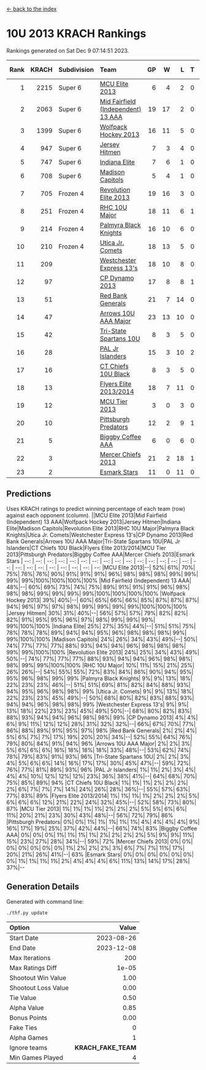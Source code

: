 [<- back to the index](readme.md)
# 10U 2013 KRACH Rankings
Rankings generated on Sat Dec  9 07:14:51 2023.

Rank|KRACH|Subdivision|Team|GP|W|L|T|OTW|OTL|SoS|Exp Wins|Win Diff
---:|---:|:---|:---|---:|---:|---:|---:|---:|---:|---:|---:|---:
1|2215|Super 6|[MCU Elite 2013](https://gamesheetstats.com/seasons/3664/teams/140889/schedule)|6|4|2|0|0|0|1071|4.9|0.0
2|2063|Super 6|[Mid Fairfield (Independent) 13 AAA](https://gamesheetstats.com/seasons/3664/teams/140891/schedule)|19|17|2|0|2|0|304|17.9|0.0
3|1399|Super 6|[Wolfpack Hockey 2013](https://gamesheetstats.com/seasons/3664/teams/140894/schedule)|16|11|5|0|0|1|886|11.9|0.0
4|947|Super 6|[Jersey Hitmen](https://gamesheetstats.com/seasons/3664/teams/140893/schedule)|7|3|4|0|0|1|1446|3.9|0.0
5|747|Super 6|[Indiana Elite](https://gamesheetstats.com/seasons/3664/teams/144358/schedule)|7|6|1|0|0|0|194|6.8|-0.0
6|708|Super 6|[Madison Capitols](https://gamesheetstats.com/seasons/3664/teams/162460/schedule)|5|4|1|0|1|0|264|4.8|-0.0
7|705|Frozen 4|[Revolution Elite 2013](https://gamesheetstats.com/seasons/3664/teams/140904/schedule)|19|16|3|0|2|0|318|16.9|0.0
8|251|Frozen 4|[RHC 10U Major](https://gamesheetstats.com/seasons/3664/teams/140895/schedule)|18|11|6|1|1|2|502|12.4|0.0
9|214|Frozen 4|[Palmyra Black Knights](https://gamesheetstats.com/seasons/3664/teams/140906/schedule)|16|10|6|0|0|1|390|10.9|0.0
10|210|Frozen 4|[Utica Jr. Comets](https://gamesheetstats.com/seasons/3664/teams/140900/schedule)|18|13|5|0|3|0|100|13.9|0.0
11|209||[Westchester Express 13's](https://gamesheetstats.com/seasons/3664/teams/140899/schedule)|18|10|8|0|0|2|406|10.9|0.0
12|97||[CP Dynamo 2013](https://gamesheetstats.com/seasons/3664/teams/140901/schedule)|17|8|8|1|1|1|371|9.4|0.0
13|51||[Red Bank Generals](https://gamesheetstats.com/seasons/3664/teams/140896/schedule)|21|7|14|0|0|2|325|7.9|0.0
14|47||[Arrows 10U AAA Major](https://gamesheetstats.com/seasons/3664/teams/140902/schedule)|23|13|10|0|0|1|158|13.9|0.0
15|42||[Tri-State Spartans 10U](https://gamesheetstats.com/seasons/3664/teams/144359/schedule)|8|3|5|0|0|1|408|3.8|-0.0
16|28||[PAL Jr Islanders](https://gamesheetstats.com/seasons/3664/teams/140903/schedule)|15|3|10|2|2|0|310|4.9|0.0
17|16||[CT Chiefs 10U Black](https://gamesheetstats.com/seasons/3664/teams/140892/schedule)|8|3|5|0|0|0|58|3.9|0.0
18|13||[Flyers Elite 2013/2014](https://gamesheetstats.com/seasons/3664/teams/140898/schedule)|18|7|11|0|0|0|114|7.9|0.0
19|12||[MCU Tier 2013](https://gamesheetstats.com/seasons/3664/teams/140890/schedule)|3|0|3|0|0|0|1057|0.9|0.0
20|10||[Pittsburgh Predators](https://gamesheetstats.com/seasons/3664/teams/140907/schedule)|12|2|9|1|0|0|345|3.4|0.0
21|5||[Biggby Coffee AAA](https://gamesheetstats.com/seasons/3664/teams/144357/schedule)|6|0|6|0|0|0|333|0.8|-0.0
22|3||[Mercer Chiefs 2013](https://gamesheetstats.com/seasons/3664/teams/140897/schedule)|21|2|18|1|0|0|250|3.4|0.0
23|2||[Esmark Stars](https://gamesheetstats.com/seasons/3664/teams/140905/schedule)|11|0|11|0|0|0|291|0.9|0.0

## Predictions
Uses KRACH ratings to predict winning percentage of each team (row) against each opponent (column).
||MCU Elite 2013|Mid Fairfield (Independent) 13 AAA|Wolfpack Hockey 2013|Jersey Hitmen|Indiana Elite|Madison Capitols|Revolution Elite 2013|RHC 10U Major|Palmyra Black Knights|Utica Jr. Comets|Westchester Express 13's|CP Dynamo 2013|Red Bank Generals|Arrows 10U AAA Major|Tri-State Spartans 10U|PAL Jr Islanders|CT Chiefs 10U Black|Flyers Elite 2013/2014|MCU Tier 2013|Pittsburgh Predators|Biggby Coffee AAA|Mercer Chiefs 2013|Esmark Stars
| --: | --: | --: | --: | --: | --: | --: | --: | --: | --: | --: | --: | --: | --: | --: | --: | --: | --: | --: | --: | --: | --: | --: | --: 
|MCU Elite 2013|--| 52%| 61%| 70%| 75%| 76%| 76%| 90%| 91%| 91%| 91%| 96%| 98%| 98%| 98%| 99%| 99%| 99%| 99%|100%|100%|100%|100%
|Mid Fairfield (Independent) 13 AAA| 48%|--| 60%| 69%| 73%| 74%| 75%| 89%| 91%| 91%| 91%| 96%| 98%| 98%| 98%| 99%| 99%| 99%| 99%|100%|100%|100%|100%
|Wolfpack Hockey 2013| 39%| 40%|--| 60%| 65%| 66%| 66%| 85%| 87%| 87%| 87%| 94%| 96%| 97%| 97%| 98%| 99%| 99%| 99%| 99%|100%|100%|100%
|Jersey Hitmen| 30%| 31%| 40%|--| 56%| 57%| 57%| 79%| 82%| 82%| 82%| 91%| 95%| 95%| 96%| 97%| 98%| 99%| 99%| 99%| 99%|100%|100%
|Indiana Elite| 25%| 27%| 35%| 44%|--| 51%| 51%| 75%| 78%| 78%| 78%| 89%| 94%| 94%| 95%| 96%| 98%| 98%| 98%| 99%| 99%|100%|100%
|Madison Capitols| 24%| 26%| 34%| 43%| 49%|--| 50%| 74%| 77%| 77%| 77%| 88%| 93%| 94%| 94%| 96%| 98%| 98%| 98%| 99%| 99%|100%|100%
|Revolution Elite 2013| 24%| 25%| 34%| 43%| 49%| 50%|--| 74%| 77%| 77%| 77%| 88%| 93%| 94%| 94%| 96%| 98%| 98%| 98%| 99%| 99%|100%|100%
|RHC 10U Major| 10%| 11%| 15%| 21%| 25%| 26%| 26%|--| 54%| 55%| 55%| 72%| 83%| 84%| 86%| 90%| 94%| 95%| 95%| 96%| 98%| 99%| 99%
|Palmyra Black Knights|  9%|  9%| 13%| 18%| 22%| 23%| 23%| 46%|--| 51%| 51%| 69%| 81%| 82%| 84%| 88%| 93%| 94%| 95%| 96%| 98%| 98%| 99%
|Utica Jr. Comets|  9%|  9%| 13%| 18%| 22%| 23%| 23%| 45%| 49%|--| 50%| 68%| 80%| 82%| 83%| 88%| 93%| 94%| 94%| 96%| 98%| 98%| 99%
|Westchester Express 13's|  9%|  9%| 13%| 18%| 22%| 23%| 23%| 45%| 49%| 50%|--| 68%| 80%| 82%| 83%| 88%| 93%| 94%| 94%| 96%| 98%| 98%| 99%
|CP Dynamo 2013|  4%|  4%|  6%|  9%| 11%| 12%| 12%| 28%| 31%| 32%| 32%|--| 66%| 67%| 70%| 77%| 86%| 88%| 89%| 91%| 95%| 97%| 98%
|Red Bank Generals|  2%|  2%|  4%|  5%|  6%|  7%|  7%| 17%| 19%| 20%| 20%| 34%|--| 52%| 55%| 64%| 76%| 79%| 80%| 84%| 91%| 94%| 96%
|Arrows 10U AAA Major|  2%|  2%|  3%|  5%|  6%|  6%|  6%| 16%| 18%| 18%| 18%| 33%| 48%|--| 53%| 62%| 74%| 78%| 79%| 83%| 91%| 93%| 96%
|Tri-State Spartans 10U|  2%|  2%|  3%|  4%|  5%|  6%|  6%| 14%| 16%| 17%| 17%| 30%| 45%| 47%|--| 59%| 72%| 76%| 77%| 81%| 89%| 93%| 96%
|PAL Jr Islanders|  1%|  1%|  2%|  3%|  4%|  4%|  4%| 10%| 12%| 12%| 12%| 23%| 36%| 38%| 41%|--| 64%| 68%| 70%| 75%| 85%| 89%| 94%
|CT Chiefs 10U Black|  1%|  1%|  1%|  2%|  2%|  2%|  2%|  6%|  7%|  7%|  7%| 14%| 24%| 26%| 28%| 36%|--| 55%| 57%| 63%| 77%| 83%| 89%
|Flyers Elite 2013/2014|  1%|  1%|  1%|  1%|  2%|  2%|  2%|  5%|  6%|  6%|  6%| 12%| 21%| 22%| 24%| 32%| 45%|--| 52%| 58%| 73%| 80%| 87%
|MCU Tier 2013|  1%|  1%|  1%|  1%|  2%|  2%|  2%|  5%|  5%|  6%|  6%| 11%| 20%| 21%| 23%| 30%| 43%| 48%|--| 56%| 72%| 79%| 86%
|Pittsburgh Predators|  0%|  0%|  1%|  1%|  1%|  1%|  1%|  4%|  4%|  4%|  4%|  9%| 16%| 17%| 19%| 25%| 37%| 42%| 44%|--| 66%| 74%| 83%
|Biggby Coffee AAA|  0%|  0%|  0%|  1%|  1%|  1%|  1%|  2%|  2%|  2%|  2%|  5%|  9%|  9%| 11%| 15%| 23%| 27%| 28%| 34%|--| 59%| 72%
|Mercer Chiefs 2013|  0%|  0%|  0%|  0%|  0%|  0%|  0%|  1%|  2%|  2%|  2%|  3%|  6%|  7%|  7%| 11%| 17%| 20%| 21%| 26%| 41%|--| 63%
|Esmark Stars|  0%|  0%|  0%|  0%|  0%|  0%|  0%|  1%|  1%|  1%|  1%|  2%|  4%|  4%|  4%|  6%| 11%| 13%| 14%| 17%| 28%| 37%|--

## Generation Details

Generated with command line:
```
./thf.py update
```

| Option | Value |
| :----- | ----: |
| Start Date | 2023-08-26 |
| End Date | 2023-12-08 |
| Max Iterations | 200 |
| Max Ratings Diff | 1e-05 |
| Shootout Win Value | 1.00 |
| Shootout Loss Value | 0.00 |
| Tie Value | 0.50 |
| Alpha Value | 0.85 |
| Bonus Points | 0.00 |
| Fake Ties | 0 |
| Alpha Games | 1 |
| Ignore teams | __KRACH_FAKE_TEAM__ |
| Min Games Played | 4 |

